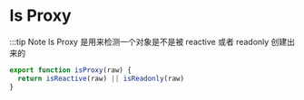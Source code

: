 # Is Proxy

:::tip Note
Is Proxy 是用来检测一个对象是不是被 reactive 或者 readonly 创建出来的

```ts
export function isProxy(raw) {
  return isReactive(raw) || isReadonly(raw)
}
```
